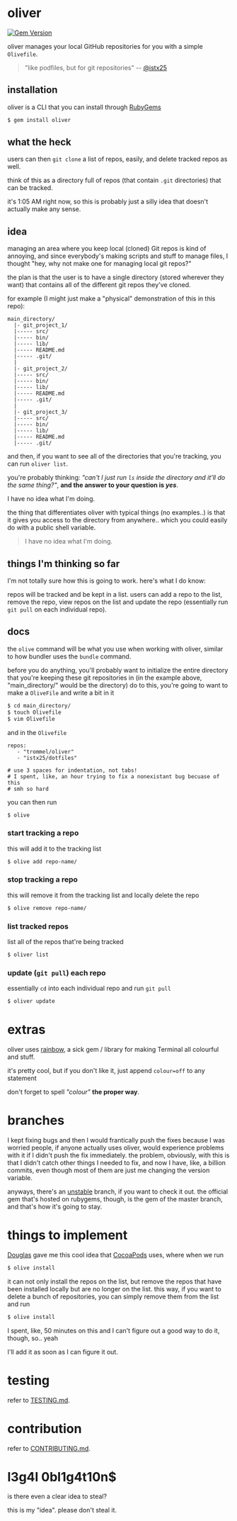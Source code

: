 oliver
======

[![Gem Version](https://badge.fury.io/rb/oliver.svg)](http://badge.fury.io/rb/oliver)

oliver manages your local GitHub
repositories for you with a simple `Olivefile`.

> "like podfiles, but for git repositories"
-- [@istx25](https://github.com/istx25)

installation
------------

oliver is a CLI that you can install
through [RubyGems](https://rubygems.org/gems/oliver)

```bash
$ gem install oliver
```

what the heck
-------------

users can then `git clone` a list of repos, easily,
and delete tracked repos as well.

think of this as a directory full of repos (that contain
  `.git` directories) that can be tracked.

it's 1:05 AM right now, so this is probably just
a silly idea that doesn't actually make any sense.


idea
----

managing an area where you keep local (cloned)
Git repos is kind of annoying, and since everybody's
making scripts and stuff to manage files, I thought
"hey, why not make one for managing local git repos?"

the plan is that the user is to have a single
directory (stored wherever they want) that contains
all of the different git repos they've cloned.

for example (I might just make a "physical"
demonstration of this in this repo):

```
main_directory/
  |- git_project_1/
  |----- src/
  |----- bin/
  |----- lib/
  |----- README.md
  |----- .git/
  |
  |- git_project_2/
  |----- src/
  |----- bin/
  |----- lib/
  |----- README.md
  |----- .git/
  |
  |- git_project_3/
  |----- src/
  |----- bin/
  |----- lib/
  |----- README.md
  |----- .git/
```

and then, if you want to see
all of the directories that
you're tracking, you can run
`oliver list`.

you're probably thinking:
*"can't I just run `ls` inside the directory
and it'll do the same thing?"*, **and the
answer to your question is _yes_**.

I have no idea what I'm doing.

the thing that differentiates oliver with
typical things (no examples..) is that
it gives you access to the directory from
anywhere.. which you could easily do with a public
shell variable.

> I have no idea what I'm doing.


things I'm thinking so far
--------------------------

I'm not totally sure how this
is going to work. here's what I do know:

repos will be tracked and be kept in a list.
users can add a repo to the list, remove the repo,
view repos on the list and update the repo (essentially
  run `git pull` on each individual repo).

docs
----

the `olive` command will be what you use
when working with oliver, similar to how
bundler uses the `bundle` command.

before you do anything, you'll probably
want to initialize the entire directory
that you're keeping these git
repositories in (in the example
  above, "main_directory/" would
  be the directory)
do to this, you're going to want
to make a `OliveFile` and write a bit
in it

```bash
$ cd main_directory/
$ touch Olivefile
$ vim Olivefile
```

and in the `Olivefile`

```vim
repos:
   - "trommel/oliver"
   - "istx25/dotfiles"

# use 3 spaces for indentation, not tabs!
# I spent, like, an hour trying to fix a nonexistant bug becuase of this
# smh so hard
```

you can then run

```bash
$ olive
```

### start tracking a repo

this will add it to the tracking list

```bash
$ olive add repo-name/
```
### stop tracking a repo

this will remove it from the tracking list
and locally delete the repo

```bash
$ olive remove repo-name/
```

### list tracked repos

list all of the repos that're being tracked

```bash
$ oliver list
```

### update (`git pull`) each repo

essentially `cd` into each individual
repo and run `git pull`

```bash
$ oliver update
```

extras
======

oliver uses [rainbow](https://github.com/sickill/rainbow),
a sick gem / library for making Terminal all colourful and stuff.

it's pretty cool, but if you don't like it, just
append `colour=off` to any statement

don't forget to spell *"colour"* **the proper way**.

branches
========

I kept fixing bugs and then I would frantically
push the fixes because I was worried people, if anyone actually
uses oliver, would experience problems with it if I didn't push
the fix immediately. the problem, obviously, with this
is that I didn't catch other things I needed to fix, and now I have,
like, a billion commits, even though most of them are just me changing
the version variable.

anyways, there's an [unstable](https://github.com/trommel/oliver/tree/unstable)
branch, if you want to check it out.
the official gem that's hosted on rubygems, though, is
the gem of the master branch, and that's how it's going to stay.

things to implement
===================

[Douglas](https://twitter.com/istx25) gave me this cool
idea that [CocoaPods](https://github.com/CocoaPods/CocoaPods) uses, where
when we run

```bash
$ olive install
```

it can not only install the repos on the list, but remove the repos
that have been installed locally but are no longer on the list.
this way, if you want to delete a bunch of repositories, you can simply
remove them from the list and run

```bash
$ olive install
```

I spent, like, 50 minutes on this and I can't figure out a good way
to do it, though, so.. yeah

I'll add it as soon as I can figure it out.

testing
=======

refer to
[TESTING.md](https://github.com/trommel/oliver/blob/master/spec/TESTING.md).

contribution
============

refer to
[CONTRIBUTING.md](https://github.com/trommel/oliver/blob/master/spec/CONTRIBUTING.md).


l3g4l 0bl1g4t10n$
=================

is there even a clear idea to steal?

this is my "idea". please don't steal it.
